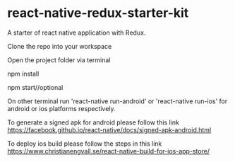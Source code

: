 # react-native-redux-starter-kit

A starter of react native application with Redux.

Clone the repo into your workspace

Open the project folder via terminal

npm install

npm start//optional

On other terminal run 'react-native run-android' or 'react-native run-ios' for android or ios platforms respectively.

To generate a signed apk for android please follow this link https://facebook.github.io/react-native/docs/signed-apk-android.html

To deploy ios build please follow the steps in this link https://www.christianengvall.se/react-native-build-for-ios-app-store/
